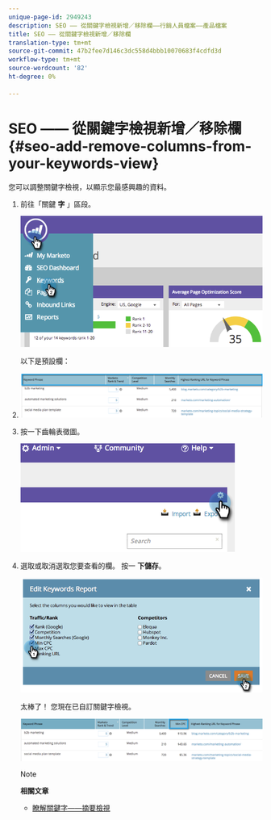 ```yaml
---
unique-page-id: 2949243
description: SEO —— 從關鍵字檢視新增／移除欄——行銷人員檔案——產品檔案
title: SEO —— 從關鍵字檢視新增／移除欄
translation-type: tm+mt
source-git-commit: 47b2fee7d146c3dc558d4bbb10070683f4cdfd3d
workflow-type: tm+mt
source-wordcount: '82'
ht-degree: 0%

---
```



# SEO —— 從關鍵字檢視新增／移除欄 {#seo-add-remove-columns-from-your-keywords-view}

您可以調整關鍵字檢視，以顯示您最感興趣的資料。

1. 前往「關鍵 **字** 」區段。

   ![](assets/image2014-9-18-13-3a37-3a31.png)

   以下是預設欄：

1. ![](assets/image2014-9-18-13-3a37-3a36.png)

1. 按一下齒輪表徵圖。

   ![](assets/image2014-9-18-13-3a37-3a39.png)

1. 選取或取消選取您要查看的欄。 按一 **下儲存**。

   ![](assets/image2014-9-18-13-3a37-3a42.png)

   太棒了！ 您現在已自訂關鍵字檢視。

   ![](assets/image2014-9-18-13-3a37-3a46.png)

   >[!NOTE]
   >
   >**相關文章**
   >
   >    
   >    
   >    * [瞭解關鍵字——摘要檢視](seo-understanding-keywords.md)


